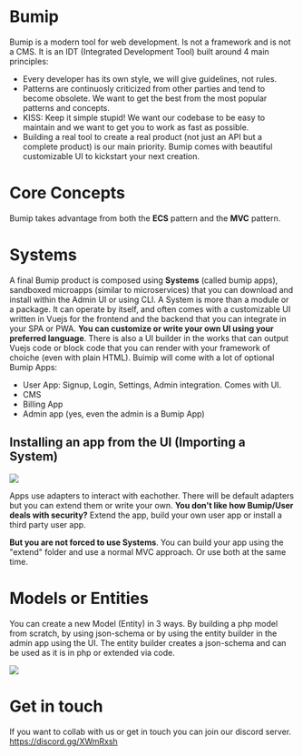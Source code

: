 # Bumip

Bumip is a modern tool for web development. Is not a framework and is not a CMS.
It is an IDT (Integrated Development Tool) built around 4 main principles:

* Every developer has its own style, we will give guidelines, not rules.
* Patterns are continuosly criticized from other parties and tend to become obsolete. We want to get the best from the most popular patterns and concepts.
* KISS: Keep it simple stupid! We want our codebase to be easy to maintain and we want to get you to work as fast as possible.
* Building a real tool to create a real product (not just an API but a complete product) is our main priority. Bumip comes with beautiful customizable UI to kickstart your next creation.

# Core Concepts
Bumip takes advantage from both the **ECS** pattern and the **MVC** pattern.

# Systems
A final Bumip product is composed using **Systems** (called bumip apps), sandboxed microapps (similar to microservices) that you can download and install within the Admin UI or using CLI. A System is more than a module or a package. It can operate by itself, and often comes with a customizable UI written in Vuejs for the frontend and the backend that you can integrate in your SPA or PWA. **You can customize or write your own UI using your preferred language**. There is also a UI builder in the works that can output Vuejs code or block code that you can render with your framework of choiche (even with plain HTML).
Buimip will come with a lot of optional Bumip Apps:
* User App: Signup, Login, Settings, Admin integration. Comes with UI.
* CMS
* Billing App
* Admin app (yes, even the admin is a Bumip App)

## Installing an app from the UI (Importing a System)
![](https://i.gyazo.com/54d398e14045fdae6a576e27973aaf4f.gif)

Apps use adapters to interact with eachother. There will be default adapters but you can extend them or write your own.
**You don't like how Bumip/User deals with security?** Extend the app, build your own user app or install a third party user app.

**But you are not forced to use Systems**. You can build your app using the "extend" folder and use a normal MVC approach. Or use both at the same time.

# Models or Entities

You can create a new Model (Entity) in 3 ways. By building a php model from scratch, by using json-schema or  by using the entity builder in the admin app using the UI. The entity builder creates a json-schema and can be used as it is in php or extended via code.


![](https://media.giphy.com/media/Rlrdn6wkCz7o2mEWtK/giphy.gif)


# Get in touch

If you want to collab with us or get in touch you can join our discord server.
https://discord.gg/XWmRxsh